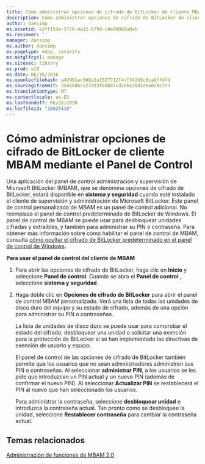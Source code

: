 ```yaml
---
title: Cómo administrar opciones de cifrado de BitLocker de cliente MBAM mediante el Panel de Control
description: Cómo administrar opciones de cifrado de BitLocker de cliente MBAM mediante el Panel de Control
author: dansimp
ms.assetid: e2ff153e-5770-4a12-b79d-cda998b8a8ab
ms.reviewer: ''
manager: dansimp
ms.author: dansimp
ms.pagetype: mdop, security
ms.mktglfcycl: manage
ms.sitesec: library
ms.prod: w10
ms.date: 06/16/2016
ms.openlocfilehash: a42901ac9d8a1a3527712f4cf342b5c0ca9ffdfd
ms.sourcegitcommit: 354664bc527d93f80687cd2eba70d1eea024c7c3
ms.translationtype: MT
ms.contentlocale: es-ES
ms.lasthandoff: 06/26/2020
ms.locfileid: "10825110"
---
```

# Cómo administrar opciones de cifrado de BitLocker de cliente MBAM mediante el Panel de Control


Una aplicación del panel de control administración y supervisión de Microsoft BitLocker (MBAM), que se denomina opciones de cifrado de BitLocker, estará disponible en **sistema y seguridad** cuando esté instalado el cliente de supervisión y administración de Microsoft BitLocker. Este panel de control personalizado de MBAM es un panel de control adicional. No reemplaza el panel de control predeterminado de BitLocker de Windows. El panel de control de MBAM se puede usar para desbloquear unidades cifradas y extraíbles, y también para administrar su PIN o contraseña. Para obtener más información sobre cómo habilitar el panel de control de MBAM, consulta [cómo ocultar el cifrado de BitLocker predeterminado en el panel de control de Windows](how-to-hide-default-bitlocker-encryption-in-the-windows-control-panel-mbam-2.md).

**Para usar el panel de control del cliente de MBAM**

1.  Para abrir las opciones de cifrado de BitLocker, haga clic en **Inicio** y seleccione **Panel de control**. Cuando se abra el **Panel de control** , seleccione **sistema y seguridad**.

2.  Haga doble clic en **Opciones de cifrado de BitLocker** para abrir el panel de control MBAM personalizado. Verá una lista de todas las unidades de disco duro del equipo y su estado de cifrado, además de una opción para administrar su PIN o contraseñas.

    La lista de unidades de disco duro se puede usar para comprobar el estado del cifrado, desbloquear una unidad o solicitar una exención para la protección de BitLocker si se han implementado las directivas de exención de usuario y equipo.

    El panel de control de las opciones de cifrado de BitLocker también permite que los usuarios que no sean administradores administren sus PIN o contraseñas. Al seleccionar **administrar PIN**, a los usuarios se les pide que introduzcan un PIN actual y un nuevo PIN (además de confirmar el nuevo PIN). Al seleccionar **Actualizar PIN** se restablecerá el PIN al nuevo que han seleccionado los usuarios.

    Para administrar la contraseña, seleccione **desbloquear unidad** e introduzca la contraseña actual. Tan pronto como se desbloquee la unidad, seleccione **Restablecer contraseña** para cambiar la contraseña actual.

## Temas relacionados


[Administración de funciones de MBAM 2.0](administering-mbam-20-features-mbam-2.md)

 

 





